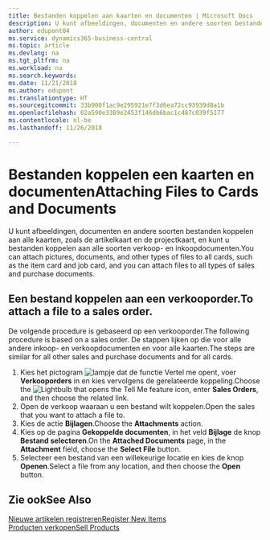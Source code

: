 ```yaml
---
title: Bestanden koppelen aan kaarten en documenten | Microsoft Docs
description: U kunt afbeeldingen, documenten en andere soorten bestanden koppelen aan alle kaarten, zoals de artikelkaart en de projectkaart, en kunt u bestanden koppelen aan alle soorten verkoop- en inkoopdocumenten.
author: edupont04
ms.service: dynamics365-business-central
ms.topic: article
ms.devlang: na
ms.tgt_pltfrm: na
ms.workload: na
ms.search.keywords: 
ms.date: 11/21/2018
ms.author: edupont
ms.translationtype: HT
ms.sourcegitcommit: 33b900f1ac9e295921e7f3d6ea72cc93939d8a1b
ms.openlocfilehash: 02a590e3389e2453f146db6bac1c487c039f5177
ms.contentlocale: nl-be
ms.lasthandoff: 11/26/2018

---
```

# <a name="attaching-files-to-cards-and-documents"></a><span data-ttu-id="41cbb-103">Bestanden koppelen een kaarten en documenten</span><span class="sxs-lookup"><span data-stu-id="41cbb-103">Attaching Files to Cards and Documents</span></span>
<span data-ttu-id="41cbb-104">U kunt afbeeldingen, documenten en andere soorten bestanden koppelen aan alle kaarten, zoals de artikelkaart en de projectkaart, en kunt u bestanden koppelen aan alle soorten verkoop- en inkoopdocumenten.</span><span class="sxs-lookup"><span data-stu-id="41cbb-104">You can attach pictures, documents, and other types of files to all cards, such as the item card and job card, and you can attach files to all types of sales and purchase documents.</span></span>

## <a name="to-attach-a-file-to-a-sales-order"></a><span data-ttu-id="41cbb-105">Een bestand koppelen aan een verkooporder.</span><span class="sxs-lookup"><span data-stu-id="41cbb-105">To attach a file to a sales order.</span></span>
<span data-ttu-id="41cbb-106">De volgende procedure is gebaseerd op een verkooporder.</span><span class="sxs-lookup"><span data-stu-id="41cbb-106">The following procedure is based on a sales order.</span></span> <span data-ttu-id="41cbb-107">De stappen lijken op die voor alle andere inkoop- en verkoopdocumenten en voor alle kaarten.</span><span class="sxs-lookup"><span data-stu-id="41cbb-107">The steps are similar for all other sales and purchase documents and for all cards.</span></span>

1. <span data-ttu-id="41cbb-108">Kies het pictogram ![lampje dat de functie Vertel me opent](media/ui-search/search_small.png "Vertel me wat u wilt doen"), voer **Verkooporders** in en kies vervolgens de gerelateerde koppeling.</span><span class="sxs-lookup"><span data-stu-id="41cbb-108">Choose the ![Lightbulb that opens the Tell Me feature](media/ui-search/search_small.png "Tell me what you want to do") icon, enter **Sales Orders**, and then choose the related link.</span></span>
2. <span data-ttu-id="41cbb-109">Open de verkoop waaraan u een bestand wilt koppelen.</span><span class="sxs-lookup"><span data-stu-id="41cbb-109">Open the sales that you want to attach a file to.</span></span>
3. <span data-ttu-id="41cbb-110">Kies de actie **Bijlagen**.</span><span class="sxs-lookup"><span data-stu-id="41cbb-110">Choose the **Attachments** action.</span></span>
4. <span data-ttu-id="41cbb-111">Kies op de pagina **Gekoppelde documenten**, in het veld **Bijlage** de knop **Bestand selecteren**.</span><span class="sxs-lookup"><span data-stu-id="41cbb-111">On the **Attached Documents** page, in the **Attachment** field, choose the **Select File** button.</span></span>
5. <span data-ttu-id="41cbb-112">Selecteer een bestand van een willekeurige locatie en kies de knop **Openen**.</span><span class="sxs-lookup"><span data-stu-id="41cbb-112">Select a file from any location, and then choose the **Open** button.</span></span>

## <a name="see-also"></a><span data-ttu-id="41cbb-113">Zie ook</span><span class="sxs-lookup"><span data-stu-id="41cbb-113">See Also</span></span>
[<span data-ttu-id="41cbb-114">Nieuwe artikelen registreren</span><span class="sxs-lookup"><span data-stu-id="41cbb-114">Register New Items</span></span>](inventory-how-register-new-items.md)  
[<span data-ttu-id="41cbb-115">Producten verkopen</span><span class="sxs-lookup"><span data-stu-id="41cbb-115">Sell Products</span></span>](sales-how-sell-products.md)

